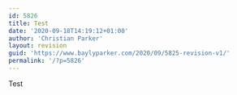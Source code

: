 ```yaml
---
id: 5826
title: Test
date: '2020-09-18T14:19:12+01:00'
author: 'Christian Parker'
layout: revision
guid: 'https://www.baylyparker.com/2020/09/5825-revision-v1/'
permalink: '/?p=5826'
---
```


Test